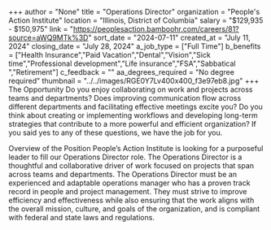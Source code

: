 +++
author = "None"
title = "Operations Director"
organization = "People's Action Institute"
location = "Illinois, District of Columbia"
salary = "$129,935 - $150,975"
link = "https://peoplesaction.bamboohr.com/careers/81?source=aWQ9MTk%3D"
sort_date = "2024-07-11"
created_at = "July 11, 2024"
closing_date = "July 28, 2024"
a_job_type = ["Full Time"]
b_benefits = ["Health Insurance","Paid Vacation","Dental","Vision","Sick time","Professional development","Life insurance","FSA","Sabbatical ","Retirement"]
c_feedback = ""
aa_degrees_required = "No degree required"
thumbnail = "../../images/RGE0Y7Lv400x400_f3e97eb8.jpg"
+++
The Opportunity
Do you enjoy collaborating on work and projects across teams and departments? Does improving communication flow across different departments and facilitating effective meetings excite you? Do you think about creating or implementing workflows and developing long-term strategies that contribute to a more powerful and efficient organization? If you said yes to any of these questions, we have the job for you. 

Overview of the Position
People’s Action Institute is looking for a purposeful leader to fill our Operations Director role. The Operations Director is a thoughtful and collaborative driver of work focused on projects that span across teams and departments. The Operations Director must be an experienced and adaptable operations manager who has a proven track record in people and project management. They must strive to improve efficiency and effectiveness while also ensuring that the work aligns with the overall mission, culture, and goals of the organization, and is compliant with federal and state laws and regulations. 